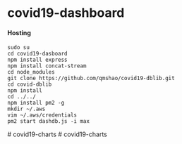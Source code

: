 ﻿# covid19-dashboard

#### Hosting
```
sudo su
cd covid19-dasboard
npm install express
npm install concat-stream
cd node_modules
git clone https://github.com/qmshao/covid19-dblib.git
cd covid-dblib
npm install
cd ../../
npm install pm2 -g
mkdir ~/.aws
vim ~/.aws/credentials
pm2 start dashdb.js -i max
```
#   c o v i d 1 9 - c h a r t s  
 #   c o v i d 1 9 - c h a r t s  
 